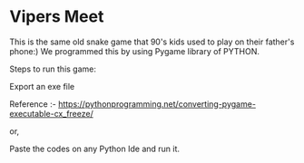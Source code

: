 # Vipers Meet
This is the same old snake game that 90's kids used to play on their father's phone:)
We programmed this by using Pygame library of PYTHON.

Steps to run this game:

Export an exe file

Reference :- https://pythonprogramming.net/converting-pygame-executable-cx_freeze/

or,

Paste the codes on any Python Ide and run it.
